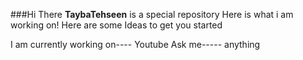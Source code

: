 ###Hi There 
**TaybaTehseen** is a special repository 
Here is what i am working on!
Here are some Ideas to get you started

I am currently working on---- Youtube
Ask me----- anything
